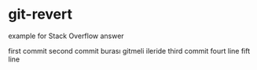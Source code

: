 # git-revert
example for Stack Overflow answer



first commit
second commit burası gitmeli ileride
third commit
fourt line
fift line
